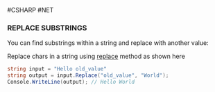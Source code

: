 #CSHARP #NET 

### REPLACE SUBSTRINGS

You can find substrings within a string and replace with another value: 

Replace chars in a string using [replace](https://msdn.microsoft.com/en-us/library/fk49wtc1%28v=vs.110%29.aspx) method as shown here

```csharp
string input = "Hello old_value"
string output = input.Replace("old_value", "World");
Console.WriteLine(output); // Hello World
```


